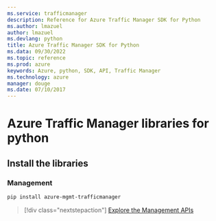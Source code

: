 ```yaml
---
ms.service: trafficmanager
description: Reference for Azure Traffic Manager SDK for Python
ms.author: lmazuel
author: lmazuel
ms.devlang: python
title: Azure Traffic Manager SDK for Python
ms.data: 09/30/2022
ms.topic: reference
ms.prod: azure
keywords: Azure, python, SDK, API, Traffic Manager
ms.technology: azure
manager: douge
ms.date: 07/10/2017
---
```

# Azure Traffic Manager libraries for python

## Install the libraries

### Management

```bash
pip install azure-mgmt-trafficmanager
```

> [!div class="nextstepaction"]
> [Explore the Management APIs](/python/api/overview/azure/trafficmanager/management)